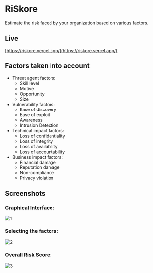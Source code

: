 # RiSkore
Estimate the risk faced by your organization based on various factors.

## Live
[https://riskore.vercel.app/](https://riskore.vercel.app/)

## Factors taken into account
- Threat agent factors:
  - Skill level
  - Motive
  - Opportunity
  - Size
- Vulnerability factors:
  - Ease of discovery
  - Ease of exploit
  - Awareness
  - Intrusion Detection
- Technical impact factors:
  - Loss of confidentiality
  - Loss of integrity
  - Loss of availability
  - Loss of accountability
- Business impact factors:
  - Financial damage
  - Reputation damage
  - Non-compliance
  - Privacy violation

## Screenshots
### Graphical Interface:
![1](https://github.com/Knign/RiSkore/assets/110326359/b6769655-83f6-441a-8823-7ce9e9586d1d)

### Selecting the factors:
![2](https://github.com/Knign/RiSkore/assets/110326359/82eb1d61-c507-4d14-9e77-772e897d78a5)

### Overall Risk Score:
![3](https://github.com/Knign/RiSkore/assets/110326359/daa87896-c972-4320-92e4-a205d4bad084)
